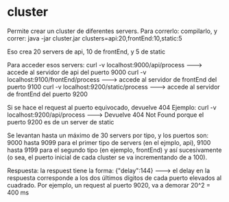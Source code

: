 # cluster
Permite crear un cluster de diferentes servers.
Para correrlo: compilarlo, y correr:
  java -jar cluster.jar clusters=api:20,frontEnd:10,static:5
  
  Eso crea 20 servers de api, 10 de frontEnd, y 5 de static
  
  Para acceder esos servers:
  curl -v localhost:9000/api/process ---> accede al servidor de api del puerto 9000
  curl -v localhost:9100/frontEnd/process ---> accede al servidor de frontEnd del puerto 9100
  curl -v localhost:9200/static/process ---> accede al servidor de frontEnd del puerto 9200
  
  Si se hace el request al puerto equivocado, devuelve 404
  Ejemplo:
      curl -v localhost:9200/api/process ---> Devuelve 404 Not Found porque el puerto 9200 es de un server de static
  
Se levantan hasta un máximo de 30 servers por tipo, y los puertos son: 9000 hasta 9099 para el primer tipo de servers (en el ejmplo, api), 9100 hasta 9199 para el segundo tipo (en ejemplo, frontEnd) y así sucesivamente (o sea, el puerto inicial de cada cluster se va incrementando de a 100).

Respuesta: la respuest tiene la forma:
  {"delay":144} ---> el delay en la respuesta corresponde a los dos últimos dígitos de cada puerto elevados al cuadrado.
  Por ejemplo, un request al puerto 9020, va a demorar 20^2 = 400 ms
